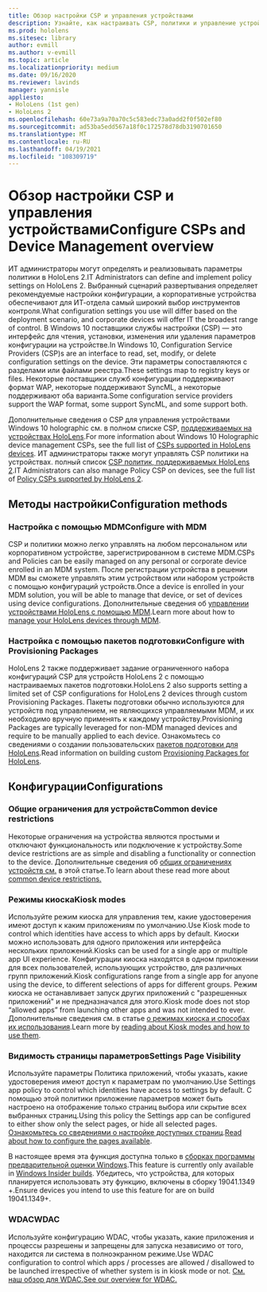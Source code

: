 ```yaml
---
title: Обзор настройки CSP и управления устройствами
description: Узнайте, как настраивать CSP, политики и управление устройствами с помощью управления мобильными устройствами и подготовки пакетов.
ms.prod: hololens
ms.sitesec: library
author: evmill
ms.author: v-evmill
ms.topic: article
ms.localizationpriority: medium
ms.date: 09/16/2020
ms.reviewer: lavinds
manager: yannisle
appliesto:
- HoloLens (1st gen)
- HoloLens 2
ms.openlocfilehash: 60e73a9a70a70c5c583edc73a0add2f0f502ef80
ms.sourcegitcommit: ad53ba5edd567a18f0c172578d78db3190701650
ms.translationtype: MT
ms.contentlocale: ru-RU
ms.lasthandoff: 04/19/2021
ms.locfileid: "108309719"
---
```

# <a name="configure-csps-and-device-management-overview"></a><span data-ttu-id="36989-103">Обзор настройки CSP и управления устройствами</span><span class="sxs-lookup"><span data-stu-id="36989-103">Configure CSPs and Device Management overview</span></span>

<span data-ttu-id="36989-104">ИТ администраторы могут определять и реализовывать параметры политики в HoloLens 2.</span><span class="sxs-lookup"><span data-stu-id="36989-104">IT Administrators can define and implement policy settings on HoloLens 2.</span></span> <span data-ttu-id="36989-105">Выбранный сценарий развертывания определяет рекомендуемые настройки конфигурации, а корпоративные устройства обеспечивают для ИТ-отдела самый широкий выбор инструментов контроля.</span><span class="sxs-lookup"><span data-stu-id="36989-105">What configuration settings you use will differ based on the deployment scenario, and corporate devices will offer IT the broadest range of control.</span></span> <span data-ttu-id="36989-106">В Windows 10 поставщики службы настройки (CSP) — это интерфейс для чтения, установки, изменения или удаления параметров конфигурации на устройстве.</span><span class="sxs-lookup"><span data-stu-id="36989-106">In Windows 10, Configuration Service Providers (CSP)s are an interface to read, set, modify, or delete configuration settings on the device.</span></span> <span data-ttu-id="36989-107">Эти параметры сопоставляются с разделами или файлами реестра.</span><span class="sxs-lookup"><span data-stu-id="36989-107">These settings map to registry keys or files.</span></span> <span data-ttu-id="36989-108">Некоторые поставщики служб конфигурации поддерживают формат WAP, некоторые поддерживают SyncML, а некоторые поддерживают оба варианта.</span><span class="sxs-lookup"><span data-stu-id="36989-108">Some configuration service providers support the WAP format, some support SyncML, and some support both.</span></span>

<span data-ttu-id="36989-109">Дополнительные сведения о CSP для управления устройствами Windows 10 holographic см. в полном списке CSP, [поддерживаемых на устройствах HoloLens](https://docs.microsoft.com/windows/client-management/mdm/configuration-service-provider-reference#hololens).</span><span class="sxs-lookup"><span data-stu-id="36989-109">For more information about Windows 10 Holographic device management CSPs, see the full list of [CSPs supported in HoloLens devices](https://docs.microsoft.com/windows/client-management/mdm/configuration-service-provider-reference#hololens).</span></span>
<span data-ttu-id="36989-110">ИТ администраторы также могут управлять CSP политики на устройствах. полный список [CSP политик, поддерживаемых HoloLens 2](https://docs.microsoft.com/windows/client-management/mdm/policy-csps-supported-by-hololens2).</span><span class="sxs-lookup"><span data-stu-id="36989-110">IT Administrators can also manage Policy CSP on devices, see the full list of [Policy CSPs supported by HoloLens 2](https://docs.microsoft.com/windows/client-management/mdm/policy-csps-supported-by-hololens2).</span></span>

## <a name="configuration-methods"></a><span data-ttu-id="36989-111">Методы настройки</span><span class="sxs-lookup"><span data-stu-id="36989-111">Configuration methods</span></span>

### <a name="configure-with-mdm"></a><span data-ttu-id="36989-112">Настройка с помощью MDM</span><span class="sxs-lookup"><span data-stu-id="36989-112">Configure with MDM</span></span>

<span data-ttu-id="36989-113">CSP и политики можно легко управлять на любом персональном или корпоративном устройстве, зарегистрированном в системе MDM.</span><span class="sxs-lookup"><span data-stu-id="36989-113">CSPs and Policies can be easily managed on any personal or corporate device enrolled in an MDM system.</span></span> <span data-ttu-id="36989-114">После регистрации устройства в решении MDM вы сможете управлять этим устройством или набором устройств с помощью конфигураций устройств.</span><span class="sxs-lookup"><span data-stu-id="36989-114">Once a device is enrolled in your MDM solution, you will be able to manage that device, or set of devices using device configurations.</span></span> <span data-ttu-id="36989-115">Дополнительные сведения об [управлении устройствами HoloLens с помощью MDM](hololens-mdm-configure.md).</span><span class="sxs-lookup"><span data-stu-id="36989-115">Learn more about how to [manage your HoloLens devices through MDM](hololens-mdm-configure.md).</span></span>

### <a name="configure-with-provisioning-packages"></a><span data-ttu-id="36989-116">Настройка с помощью пакетов подготовки</span><span class="sxs-lookup"><span data-stu-id="36989-116">Configure with Provisioning Packages</span></span>

<span data-ttu-id="36989-117">HoloLens 2 также поддерживает задание ограниченного набора конфигураций CSP для устройств HoloLens 2 с помощью настраиваемых пакетов подготовки.</span><span class="sxs-lookup"><span data-stu-id="36989-117">HoloLens 2 also supports setting a limited set of CSP configurations for HoloLens 2 devices through custom Provisioning Packages.</span></span> <span data-ttu-id="36989-118">Пакеты подготовки обычно используются для устройств под управлением, не являющихся управляемыми MDM, и их необходимо вручную применять к каждому устройству.</span><span class="sxs-lookup"><span data-stu-id="36989-118">Provisioning Packages are typically leveraged for non-MDM managed devices and require to be manually applied to each device.</span></span> <span data-ttu-id="36989-119">Ознакомьтесь со сведениями о создании пользовательских [пакетов подготовки для HoloLens](https://docs.microsoft.com/hololens/hololens-provisioning).</span><span class="sxs-lookup"><span data-stu-id="36989-119">Read information on building custom [Provisioning Packages for HoloLens](https://docs.microsoft.com/hololens/hololens-provisioning).</span></span>

## <a name="configurations"></a><span data-ttu-id="36989-120">Конфигурации</span><span class="sxs-lookup"><span data-stu-id="36989-120">Configurations</span></span>

### <a name="common-device-restrictions"></a><span data-ttu-id="36989-121">Общие ограничения для устройств</span><span class="sxs-lookup"><span data-stu-id="36989-121">Common device restrictions</span></span>

<span data-ttu-id="36989-122">Некоторые ограничения на устройства являются простыми и отключают функциональность или подключение к устройству.</span><span class="sxs-lookup"><span data-stu-id="36989-122">Some device restrictions are as simple and disabling a functionality or connection to the device.</span></span> <span data-ttu-id="36989-123">Дополнительные сведения об [общих ограничениях устройств см.](hololens-common-device-restrictions.md) в этой статье.</span><span class="sxs-lookup"><span data-stu-id="36989-123">To learn about these read more about [common device restrictions.](hololens-common-device-restrictions.md)</span></span>

### <a name="kiosk-modes"></a><span data-ttu-id="36989-124">Режимы киоска</span><span class="sxs-lookup"><span data-stu-id="36989-124">Kiosk modes</span></span>

<span data-ttu-id="36989-125">Используйте режим киоска для управления тем, какие удостоверения имеют доступ к каким приложениям по умолчанию.</span><span class="sxs-lookup"><span data-stu-id="36989-125">Use Kiosk mode to control which identities have access to which apps by default.</span></span> <span data-ttu-id="36989-126">Киоски можно использовать для одного приложения или интерфейса нескольких приложений.</span><span class="sxs-lookup"><span data-stu-id="36989-126">Kiosks can be used for a single app or multiple app UI experience.</span></span> <span data-ttu-id="36989-127">Конфигурации киоска находятся в одном приложении для всех пользователей, использующих устройство, для различных групп приложений.</span><span class="sxs-lookup"><span data-stu-id="36989-127">Kiosk configurations range from a single app for anyone using the device, to different selections of apps for different groups.</span></span> <span data-ttu-id="36989-128">Режим киоска не останавливает запуск других приложений с "разрешенных приложений" и не предназначался для этого.</span><span class="sxs-lookup"><span data-stu-id="36989-128">Kiosk mode does not stop “allowed apps” from launching other apps and was not intended to ever.</span></span> <span data-ttu-id="36989-129">Дополнительные сведения см. в статье [о режимах киоска и способах их использования](hololens-kiosk.md).</span><span class="sxs-lookup"><span data-stu-id="36989-129">Learn more by [reading about Kiosk modes and how to use them](hololens-kiosk.md).</span></span>

### <a name="settings-page-visibility"></a><span data-ttu-id="36989-130">Видимость страницы параметров</span><span class="sxs-lookup"><span data-stu-id="36989-130">Settings Page Visibility</span></span>

<span data-ttu-id="36989-131">Используйте параметры Политика приложений, чтобы указать, какие удостоверения имеют доступ к параметрам по умолчанию.</span><span class="sxs-lookup"><span data-stu-id="36989-131">Use Settings app policy to control which identities have access to settings by default.</span></span> <span data-ttu-id="36989-132">С помощью этой политики приложение параметров может быть настроено на отображение только страниц выбора или скрытие всех выбранных страниц.</span><span class="sxs-lookup"><span data-stu-id="36989-132">Using this policy the Settings app can be configured to either show only the select pages, or hide all selected pages.</span></span> <span data-ttu-id="36989-133">[Ознакомьтесь со сведениями о настройке доступных страниц](settings-uri-list.md).</span><span class="sxs-lookup"><span data-stu-id="36989-133">[Read about how to configure the pages available](settings-uri-list.md).</span></span>

<span data-ttu-id="36989-134">В настоящее время эта функция доступна только в [сборках программы предварительной оценки Windows](hololens-insider.md).</span><span class="sxs-lookup"><span data-stu-id="36989-134">This feature is currently only available in [Windows Insider builds](hololens-insider.md).</span></span> <span data-ttu-id="36989-135">Убедитесь, что устройства, для которых планируется использовать эту функцию, включены в сборку 19041.1349 +.</span><span class="sxs-lookup"><span data-stu-id="36989-135">Ensure devices you intend to use this feature for are on build 19041.1349+.</span></span>

### <a name="wdac"></a><span data-ttu-id="36989-136">WDAC</span><span class="sxs-lookup"><span data-stu-id="36989-136">WDAC</span></span>

<span data-ttu-id="36989-137">Используйте конфигурацию WDAC, чтобы указать, какие приложения и процессы разрешены и запрещены для запуска независимо от того, находится ли система в полноэкранном режиме.</span><span class="sxs-lookup"><span data-stu-id="36989-137">Use WDAC configuration to control which apps / processes are allowed / disallowed to be launched irrespective of whether system is in kiosk mode or not.</span></span>
[<span data-ttu-id="36989-138">См. наш обзор для WDAC.</span><span class="sxs-lookup"><span data-stu-id="36989-138">See our overview for WDAC.</span></span>](windows-defender-application-control-wdac.md)
